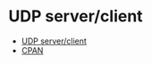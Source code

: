 <!-- TITLE: Perl -->

# UDP server/client

* [UDP server/client](/perl/udpserverclient)
* [CPAN](/perl/cpan)